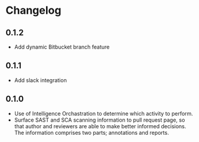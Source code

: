# Changelog

## 0.1.2
- Add dynamic Bitbucket branch feature

## 0.1.1
- Add slack integration

## 0.1.0

- Use of Intelligence Orchastration to determine which activity to perform.
- Surface SAST and SCA scanning information to pull request page, so that author and reviewers are able to make better informed decisions. The information comprises two parts; annotations and reports.
